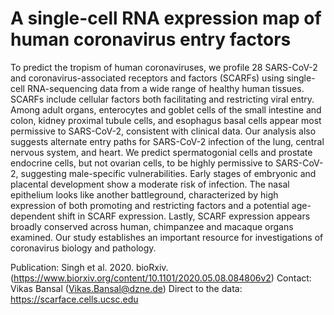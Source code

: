 # A single-cell RNA expression map of human coronavirus entry factors

To predict the tropism of human coronaviruses, we profile 28 SARS-CoV-2 and coronavirus-associated receptors and factors (SCARFs) using single-cell RNA-sequencing data from a wide range of healthy human tissues. SCARFs include cellular factors both facilitating and restricting viral entry. Among adult organs, enterocytes and goblet cells of the small intestine and colon, kidney proximal tubule cells, and esophagus basal cells appear most permissive to SARS-CoV-2, consistent with clinical data. Our analysis also suggests alternate entry paths for SARS-CoV-2 infection of the lung, central nervous system, and heart. We predict spermatogonial cells and prostate endocrine cells, but not ovarian cells, to be highly permissive to SARS-CoV-2, suggesting male-specific vulnerabilities. Early stages of embryonic and placental development show a moderate risk of infection. The nasal epithelium looks like another battleground, characterized by high expression of both promoting and restricting factors and a potential age-dependent shift in SCARF expression. Lastly, SCARF expression appears broadly conserved across human, chimpanzee and macaque organs examined. Our study establishes an important resource for investigations of coronavirus biology and pathology.

Publication: Singh et al. 2020. bioRxiv. (https://www.biorxiv.org/content/10.1101/2020.05.08.084806v2)
Contact: Vikas Bansal (Vikas.Bansal@dzne.de)
Direct to the data: https://scarface.cells.ucsc.edu





